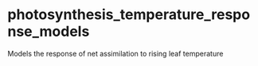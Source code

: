 # photosynthesis_temperature_response_models
Models the response of net assimilation to rising leaf temperature
